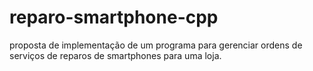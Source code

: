 # reparo-smartphone-cpp

proposta de implementação de um programa para gerenciar ordens de serviços de reparos de smartphones para uma loja.
